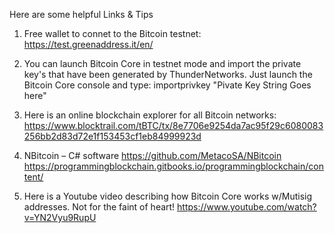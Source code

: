 Here are some helpful Links & Tips

1. Free wallet to connet to the Bitcoin testnet: https://test.greenaddress.it/en/

2. You can launch Bitcoin Core in testnet mode and import the private key's that have been generated by ThunderNetworks.
Just launch the Bitcoin Core console and type: importprivkey "Pivate Key String Goes here"

3. Here is an online blockchain explorer for all Bitcoin networks: 
https://www.blocktrail.com/tBTC/tx/8e7706e9254da7ac95f29c6080083256bb2d83d72e1f153453cf1eb84999923d

4. NBitcoin – C# software
https://github.com/MetacoSA/NBitcoin
https://programmingblockchain.gitbooks.io/programmingblockchain/content/

5. Here is a Youtube video describing how Bitcoin Core works w/Mutisig addresses. Not for the faint of heart!
https://www.youtube.com/watch?v=YN2Vyu9RupU



